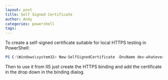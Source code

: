 ```yaml
---
layout: post
title: Self Signed Certificate
author: Andy
categories: powershell
tags:
---
```


To create a self-signed certificate suitable for local HTTPS testing in PowerShell:

``` powershell
PS C:\Windows\system32> New-SelfSignedCertificate -DnsName dev-whatever.mydomain.com -CertStoreLocation cert:\LocalMachine\My
```

Then to use it from IIS just create the HTTPS binding and add the certificate in the drop down in the binding dialog.